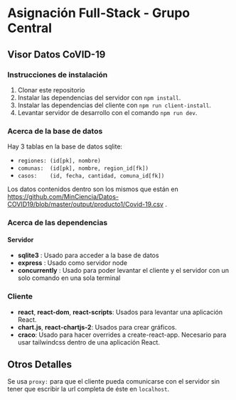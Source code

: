 # Asignación Full-Stack - Grupo Central

## Visor Datos CoVID-19

### Instrucciones de instalación

 1. Clonar este repositorio
 2. Instalar las dependencias del servidor con `npm install`.
 3. Instalar las dependencias del cliente con `npm run client-install`.
 4. Levantar servidor de desarrollo con el comando `npm run dev`.

### Acerca de la base de datos

Hay 3 tablas en la base de datos sqlite:

 - `regiones: (id[pk], nombre)`
 - `comunas:  (id[pk], nombre, region_id[fk])`
 - `casos:    (id, fecha, cantidad, comuna_id[fk])`

Los datos contenidos dentro son los mismos que están en https://github.com/MinCiencia/Datos-COVID19/blob/master/output/producto1/Covid-19.csv .

### Acerca de las dependencias

#### Servidor

 - **sqlite3** : Usado para acceder a la base de datos
 - **express** : Usado como servidor node
 - **concurrently** : Usado para poder levantar el cliente y el servidor con un solo comando en una sola terminal

### Cliente

 - **react**, **react-dom**, **react-scripts**: Usados para levantar una aplicación React.
 - **chart.js**, **react-chartjs-2**: Usados para crear gráficos.
 - **craco**: Usado para hacer overrides a create-react-app. Necesario para usar tailwindcss dentro de una aplicación React.

## Otros Detalles

Se usa `proxy:` para que el cliente pueda comunicarse con el servidor sin tener que escribir la url completa de éste en `localhost`.
